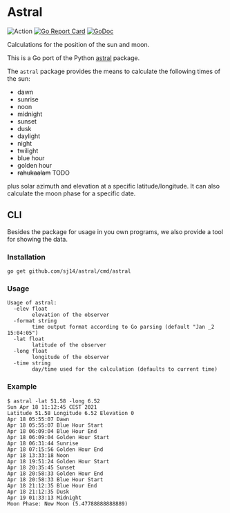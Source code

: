 # Astral

![Action](https://github.com/sj14/astral/workflows/Go/badge.svg)
[![Go Report Card](https://goreportcard.com/badge/github.com/sj14/astral)](https://goreportcard.com/report/github.com/sj14/astral)
[![GoDoc](https://godoc.org/github.com/sj14/astral?status.png)](https://godoc.org/github.com/sj14/astral)

Calculations for the position of the sun and moon.

This is a Go port of the Python [astral](https://github.com/sffjunkie/astral) package.

The `astral` package provides the means to calculate the following times of the sun:

* dawn
* sunrise
* noon
* midnight
* sunset
* dusk
* daylight
* night
* twilight
* blue hour
* golden hour
* ~~rahukaalam~~ TODO

plus solar azimuth and elevation at a specific latitude/longitude.
It can also calculate the moon phase for a specific date.

## CLI

Besides the package for usage in you own programs, we also provide a tool for showing the data.

### Installation

```text
go get github.com/sj14/astral/cmd/astral
```

### Usage

```text
Usage of astral:
  -elev float
        elevation of the observer
  -format string
        time output format according to Go parsing (default "Jan _2 15:04:05")
  -lat float
        latitude of the observer
  -long float
        longitude of the observer
  -time string
        day/time used for the calculation (defaults to current time)
```

### Example

```text
$ astral -lat 51.58 -long 6.52
Sun Apr 18 11:12:45 CEST 2021
Latitude 51.58 Longitude 6.52 Elevation 0
Apr 18 05:55:07 Dawn
Apr 18 05:55:07 Blue Hour Start
Apr 18 06:09:04 Blue Hour End
Apr 18 06:09:04 Golden Hour Start
Apr 18 06:31:44 Sunrise
Apr 18 07:15:56 Golden Hour End
Apr 18 13:33:18 Noon
Apr 18 19:51:24 Golden Hour Start
Apr 18 20:35:45 Sunset
Apr 18 20:58:33 Golden Hour End
Apr 18 20:58:33 Blue Hour Start
Apr 18 21:12:35 Blue Hour End
Apr 18 21:12:35 Dusk
Apr 19 01:33:13 Midnight
Moon Phase: New Moon (5.47788888888889)
```
